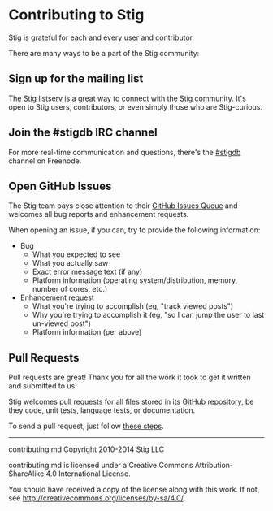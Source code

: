 # Contributing to Stig

Stig is grateful for each and every user and contributor.

There are many ways to be a part of the Stig community:

## Sign up for the mailing list

The [Stig listserv](https://github.com/StigDB/stigdb/blob/master/docs/contact.md) is a great way to connect with the Stig community. It's open to Stig users, contributors, or even simply those who are Stig-curious.

## Join the #stigdb IRC channel

For more real-time communication and questions, there's the [#stigdb](https://github.com/StigDB/stigdb/blob/master/docs/contact.md) channel on Freenode.

## Open GitHub Issues

The Stig team pays close attention to their [GitHub Issues Queue](https://github.com/StigDB/stigdb/issues) and welcomes all bug reports and enhancement requests.

When opening an issue, if you can, try to provide the following information:

* Bug
    * What you expected to see
    * What you actually saw
    * Exact error message text (if any)
    * Platform information (operating system/distribution, memory, number of cores, etc.)
* Enhancement request
    * What you're trying to accomplish (eg, "track viewed posts")
    * Why you're trying to accomplish it (eg, "so I can jump the user to last un-viewed post")
    * Platform information (per above)

## Pull Requests

Pull requests are great! Thank you for all the work it took to get it written and submitted to us!

Stig welcomes pull requests for all files stored in its [GitHub repository](https://github.com/stigdb/stigdb), be they code, unit tests, language tests, or documentation.

To send a pull request, just follow [these steps](https://github.com/StigDB/stigdb/blob/master/docs/pull_requests.md).

-----

contributing.md Copyright 2010-2014 Stig LLC

contributing.md is licensed under a Creative Commons Attribution-ShareAlike 4.0 International License.

You should have received a copy of the license along with this work. If not, see <http://creativecommons.org/licenses/by-sa/4.0/>.

